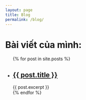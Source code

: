 ```yaml
---
layout: page
title: Blog
permalink: /blog/
---
```

<h1>Bài viết của mình: </h1>

<ul>
  {% for post in site.posts %}
    <li>
      <h2><a href="/thuchanhtuan2{{ post.url }}">{{ post.title }}</a></h2>
      {{ post.excerpt }}
    </li>
  {% endfor %}
</ul>
